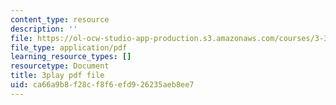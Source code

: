 ```yaml
---
content_type: resource
description: ''
file: https://ol-ocw-studio-app-production.s3.amazonaws.com/courses/3-320-atomistic-computer-modeling-of-materials-sma-5107-spring-2005/ca66a9b8f28cf8f6efd926235aeb8ee7_HcQ7bdBGbEs.pdf
file_type: application/pdf
learning_resource_types: []
resourcetype: Document
title: 3play pdf file
uid: ca66a9b8-f28c-f8f6-efd9-26235aeb8ee7
---
```

